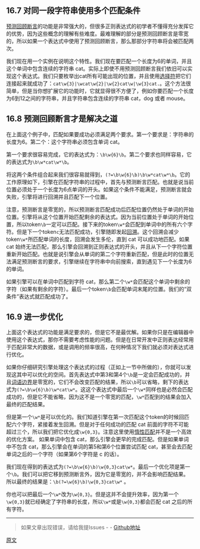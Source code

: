 ## 16.7 对同一段字符串使用多个匹配条件
[预测回顾断言](https://github.com/SBDavid/How-a-Regex-Engine-Works-Internally/blob/master/016-%E9%9B%B6%E5%AE%BD%E9%A2%84%E6%B5%8B%E5%9B%9E%E9%A1%BE%E6%96%AD%E8%A8%80.md)的功能是非常强大的，但很多正则表达式的初学者不懂得充分发挥它的优势，因为这些概念的理解有些难度。最难理解的部分是预测回顾断言是零宽的，所以如果一个表达式中使用了预测回顾断言，那么那部分字符串将会被匹配两次。

我们现在用一个实例在说明这个特性。我们现在要匹配一个长度为6的单词，并且这个单词中包含连续的字符串 cat。实际上即使不用预测回顾断言我们依旧可以实现这个表达式。我们只要枚举出cat所有可能出现的位置，并且使用[选择符](https://github.com/SBDavid/How-a-Regex-Engine-Works-Internally/blob/master/010-%E9%80%89%E6%8B%A9%E7%AC%A6.md)把它们连接起来就成功了：`cat\w{3}|\wcat\w{2}|\w{2}cat\w|\w{3}cat.`。这个方法很简单，但是当你想扩展它的功能时，它就显得很不方便了，例如你要匹配一个长度为6到12之间的字符串，并且字符串包含连续的字符串 cat，dog 或者 mouse。

## 16.8 预测回顾断言才是解决之道
在上面这个例子中，匹配如果要成功必须满足两个要求。第一个要求是：字符串的长度为6。第二个：这个字符串必须包含单词 cat。

第一个要求很容易完成，它的表达式为：`\b\w{6}\b`。第二个要求也同样容易，它的表达式为`\b\w*cat\w*\b`。

将这两个条件组合起来我们很容易就得到，`(?=\b\w{6}\b)\b\w*cat\w*\b`。它的工作原理如下，引擎在匹配字符串的过程中，首先与预测断言匹配。也就是说当前位置必须处于一个长度为6点单词的开头。如果这个条件不能满足，预测断言就会失败，引擎将进行回溯并且匹配下一个位置。

注意，预测断言是零宽的，所以预测断言匹配成功后匹配位置仍然处于单词的开始位置。引擎将从这个位置开始匹配剩余的表达式。因为当前位置处于单词的开始位置，所以token`\b`一定可以匹配。接下来的token`\w*`会匹配到单词中的所有六个字符。但是下一个token`c`无法匹配成功，引擎随即发起[回溯](https://github.com/SBDavid/How-a-Regex-Engine-Works-Internally/blob/master/014-%E5%9B%9E%E6%BA%AF%E5%BC%95%E7%94%A8.md)。这个回溯会减少token`\w*`所匹配单词的长度，回溯会发生多伦，直到 cat 可以成功地匹配。如果 cat 始终无法匹配，那么引擎会回溯到正则表达式的开头，并且从下一个字符位置重新开始匹配。也就是说引擎会从单词的第二个字符重新匹配，但是此时的位置无法满足预测断言的要求，引擎继续在字符串中向前搜索，直到遇见下一个长度为6的单词。

如果引擎可以在单词中匹配到字符 cat，那么第二个`\w*`会匹配这个单词中剩余的字符（如果有剩余的字符）。最后一个token`\b`会匹配单词末尾的位置。我们的“双条件”表达式就匹配成功了。

## 16.9 进一步优化
上面这个表达式的功能是满足要求的，但是它不是最优解。如果你只是在编辑器中使用这个表达式，那你不需要考虑性能的问题。但是在日常开发中正则表达经常用于匹配非常大的数据，或是调用的频率很高，在何种情况下我们就必须对表达式进行优化。

如果你仔细研究引擎处理这个表达式的过程（正如上一节中所做的），你就可以发现这其中可以优化的空间。首先表达式中第3和第4个`\b`是一定会匹配成功的，并且[词语边界](https://github.com/SBDavid/How-a-Regex-Engine-Works-Internally/blob/master/009-%E8%AF%8D%E8%AF%AD%E8%BE%B9%E7%95%8C.md)是零宽的，它们不会改变匹配的结果，所以`\b`可以省略，剩下的表达式为`(?=\b\w{6}\b)\w*cat\w*`。这这个表达式中最后一个`\w*`同样也是必然会匹配成功的，但是它不能省略，因为这不是一个零宽的匹配，`\w*`匹配到的结果会加入最终的匹配结果。

但是第一个`\w*`是可以优化的。我们知道引擎在第一次匹配这个token的时候回匹配六个字符，紧接着发生回溯。但是对于任何成功的匹配 cat 前面的字符不可能超过三个，所以我们把它优化成`\w{0,3}`。注意这里使用[惰性匹配](https://github.com/SBDavid/How-a-Regex-Engine-Works-Internally/blob/master/012-%E9%87%8F%E8%AF%8D.md)并不是一个高效的优化方案。
如果单词中包含 cat，那么引擎会更早的完成匹配。但是如果单词中不包含 cat，那么引擎会在单词的第5和第6个位置尝试匹配 cat，甚至会去匹配单词之后的一个字符（如果第6个字符是 c 的话）。

我们现在得到的表达式为`(?=\b\w{6}\b)\w{0,3}cat\w*`。最后一个优化项是第一个`\b`。我们可以把它移到预测断言外，因为它是零宽的，并不会影响匹配结果。所以最终的结果是：`\b(?=\w{6}\b)\w{0,3}cat\w*`
。

你也可以把最后一个`\w*`改为`\w{0,3}`。但是这并不会提升效率，因为第一个`\w{0,3}`就已经确定了字符串的长度，所以`\w*`或是`\w{0,3}`都会匹配 cat 之后的所有字符。

---

> 如果文章出现错误，请给我提Issues - -
[Github地址](https://github.com/SBDavid/How-a-Regex-Engine-Works-Internally)

[原文](https://www.regular-expressions.info/lookaround2.html)